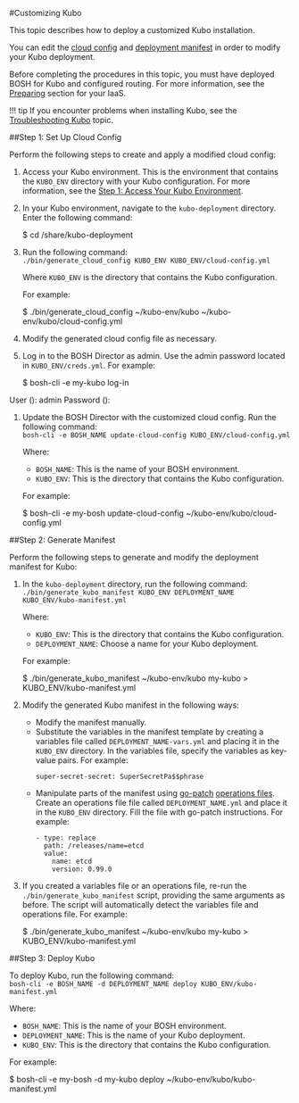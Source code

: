 #Customizing Kubo

This topic describes how to deploy a customized Kubo installation. 

You can edit the [cloud config](https://bosh.io/docs/terminology.html#cloud-config) and [deployment manifest](https://bosh.io/docs/terminology.html#manifest) in order to modify your Kubo deployment.

Before completing the procedures in this topic, you must have deployed BOSH for Kubo and configured routing. For more information, see the [Preparing](/installing/#step-1-prepare-your-iaas) section for your IaaS.

!!! tip
	If you encounter problems when installing Kubo, see the [Troubleshooting Kubo](../managing/troubleshooting.md) topic.

##Step 1: Set Up Cloud Config

Perform the following steps to create and apply a modified cloud config:

1. Access your Kubo environment. This is the environment that contains the `KUBO_ENV` directory with your Kubo configuration. For more information, see the [Step 1: Access Your Kubo Environment](deploying-kubo/#step-1-access-your-kubo-environment).
1. In your Kubo environment, navigate to the `kubo-deployment` directory. Enter the following command:
	<p class="terminal">$ cd /share/kubo-deployment</p>
1. Run the following command:<br>
	`./bin/generate_cloud_config KUBO_ENV KUBO_ENV/cloud-config.yml`

	Where `KUBO_ENV` is the directory that contains the Kubo configuration.

	For example:
	<p class="terminal">$ ./bin/generate_cloud_config ~/kubo-env/kubo ~/kubo-env/kubo/cloud-config.yml</p>

1. Modify the generated cloud config file as necessary.
1. Log in to the BOSH Director as admin. Use the admin password located in `KUBO_ENV/creds.yml`. For example:
	<p class="terminal">$ bosh-cli -e my-kubo log-in
User (): admin
Password ():</p>
1. Update the BOSH Director with the customized cloud config. Run the following command:<br>
	`bosh-cli -e BOSH_NAME update-cloud-config KUBO_ENV/cloud-config.yml`

	Where:

	* `BOSH_NAME`: This is the name of your BOSH environment.
	* `KUBO_ENV`: This is the directory that contains the Kubo configuration.

	For example:
	<p class="terminal">$ bosh-cli -e my-bosh update-cloud-config ~/kubo-env/kubo/cloud-config.yml</p>

##Step 2: Generate Manifest

Perform the following steps to generate and modify the deployment manifest for Kubo:

1. In the `kubo-deployment` directory, run the following command:<br>
	`./bin/generate_kubo_manifest KUBO_ENV DEPLOYMENT_NAME  KUBO_ENV/kubo-manifest.yml`

	Where:

	* `KUBO_ENV`: This is the directory that contains the Kubo configuration.
	* `DEPLOYMENT_NAME`: Choose a name for your Kubo deployment.

	For example:
	<p class="terminal">$ ./bin/generate_kubo_manifest ~/kubo-env/kubo my-kubo > KUBO_ENV/kubo-manifest.yml</p>

1. Modify the generated Kubo manifest in the following ways:
	* Modify the manifest manually.
	* Substitute the variables in the manifest template by creating a variables file called `DEPLOYMENT_NAME-vars.yml` and placing it in the `KUBO_ENV` directory. In the variables file, specify the variables as key-value pairs. For example:
		```
		super-secret-secret: SuperSecretPa$$phrase
		```   
	* Manipulate parts of the manifest using [go-patch](https://github.com/cppforlife/go-patch/blob/master/docs/examples.md) [operations files](https://bosh.io/docs/cli-ops-files.html). Create an operations file file called `DEPLOYMENT_NAME.yml` and place it in the `KUBO_ENV` directory. Fill the file with go-patch instructions. For example:
		```
		- type: replace
		  path: /releases/name=etcd
		  value:
		    name: etcd
		    version: 0.99.0
    	```

1. If you created a variables file or an operations file, re-run the `./bin/generate_kubo_manifest` script, providing the same arguments as before. The script will automatically detect the variables file and operations file. For example:
	<p class="terminal">$ ./bin/generate_kubo_manifest ~/kubo-env/kubo my-kubo > KUBO_ENV/kubo-manifest.yml</p>

##Step 3: Deploy Kubo

To deploy Kubo, run the following command:<br>
`bosh-cli -e BOSH_NAME -d DEPLOYMENT_NAME deploy KUBO_ENV/kubo-manifest.yml`

Where:

* `BOSH_NAME`: This is the name of your BOSH environment.
* `DEPLOYMENT_NAME`: This is the name of your Kubo deployment.
* `KUBO_ENV`: This is the directory that contains the Kubo configuration.

For example:
<p class="terminal">$ bosh-cli -e my-bosh -d my-kubo deploy ~/kubo-env/kubo/kubo-manifest.yml</p>